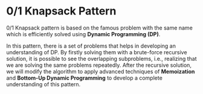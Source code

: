 # 0/1 Knapsack Pattern

0/1 Knapsack pattern is based on the famous problem with the same name which is efficiently solved using **Dynamic Programming (DP)**.

In this pattern, there is a set of problems that helps in developing an understanding of DP. By firstly solving them with a brute-force recursive solution, it is possible to see the overlapping subproblems, i.e., realizing that we are solving the same problems repeatedly. After the recursive solution, we will modify the algorithm to apply advanced techniques of **Memoization** and **Bottom-Up Dynamic Programming** to develop a complete understanding of this pattern.